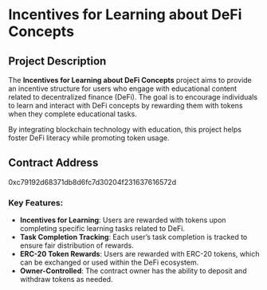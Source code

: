 # Incentives for Learning about DeFi Concepts

## Project Description

The **Incentives for Learning about DeFi Concepts** project aims to provide an incentive structure for users who engage with educational content related to decentralized finance (DeFi). The goal is to encourage individuals to learn and interact with DeFi concepts by rewarding them with tokens when they complete educational tasks.

By integrating blockchain technology with education, this project helps foster DeFi literacy while promoting token usage.

## Contract Address
0xc79192d68371db8d6fc7d30204f231637616572d

### Key Features:
- **Incentives for Learning**: Users are rewarded with tokens upon completing specific learning tasks related to DeFi.
- **Task Completion Tracking**: Each user’s task completion is tracked to ensure fair distribution of rewards.
- **ERC-20 Token Rewards**: Users are rewarded with ERC-20 tokens, which can be exchanged or used within the DeFi ecosystem.
- **Owner-Controlled**: The contract owner has the ability to deposit and withdraw tokens as needed.




